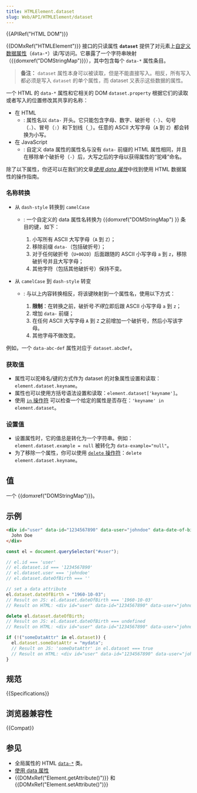 ```yaml
---
title: HTMLElement.dataset
slug: Web/API/HTMLElement/dataset
---
```


{{APIRef("HTML DOM")}}

{{DOMxRef("HTMLElement")}} 接口的只读属性 **`dataset`** 提供了对元素上[自定义数据属性](/zh-CN/docs/Web/HTML/Global_attributes/data-*)（`data-*`）读/写访问。它暴露了一个字符串映射（{{domxref("DOMStringMap")}}），其中包含每个 `data-*` 属性条目。

> **备注：** `dataset` 属性本身可以被读取，但是不能直接写入。相反，所有写入都必须是写入 `dataset` 的单个属性，而 dataset 又表示这些数据的属性。

一个 HTML 的 `data-*` 属性和它相关的 DOM `dataset.property` 根据它们的读取或者写入的位置修改其共享的名称：

- 在 HTML
  - : 属性名以 `data-` 开头。它只能包含字母、数字、破折号（`-`）、句号（`.`）、冒号（`:`）和下划线（`_`）。任意的 ASCII 大写字母（`A` 到 `Z`）都会转换为小写。
- 在 JavaScript
  - : 自定义 data 属性的属性名与没有 `data-` 前缀的 HTML 属性相同，并且在移除单个破折号（`-`）后，大写之后的字母以获得属性的“驼峰”命名。

除了以下属性，你还可以在我们的文章[_使用 data 属性_](/zh-CN/docs/Learn/HTML/Howto/Use_data_attributes)中找到使用 HTML 数据属性的操作指南。

### 名称转换

- 从 `dash-style` 转换到 `camelCase`

  - : 一个自定义的 data 属性名转换为 {{domxref("DOMStringMap") }} 条目的键，如下：

    1. 小写所有 ASCII 大写字母（`A` 到 `Z`）；
    2. 移除前缀 `data-`（包括破折号）；
    3. 对于任何破折号（`U+002D`）后面跟随的 ASCII 小写字母 `a` 到 `z`，移除破折号并且大写字母；
    4. 其他字符（包括其他破折号）保持不变。

- 从 `camelCase` 到 `dash-style` 转变

  - : 与以上内容转换相反，将该键映射到一个属性名，使用以下方式：

    1. **限制**：在转换之前，破折号*不得*立即后跟 ASCII 小写字母 `a` 到 `z`；
    2. 增加 `data-` 前缀；
    3. 在任何 ASCII 大写字母 `A` 到 `Z` 之前增加一个破折号，然后小写该字母。
    4. 其他字母不做改变。

例如，一个 `data-abc-def` 属性对应于 `dataset.abcDef`。

### 获取值

- 属性可以驼峰名/键的方式作为 dataset 的对象属性设置和读取：`element.dataset.keyname`。
- 属性也可以使用方括号语法设置和读取：`element.dataset['keyname']`。
- 使用 [`in` 操作符](/zh-CN/docs/Web/JavaScript/Reference/Operators/in) 可以检查一个给定的属性是否存在：`'keyname' in element.dataset`。

### 设置值

- 设置属性时，它的值总是转化为一个字符串。例如：`element.dataset.example = null` 被转化为 `data-example="null"`。
- 为了移除一个属性，你可以使用 [`delete` 操作符](/zh-CN/docs/Web/JavaScript/Reference/Operators/delete)：`delete element.dataset.keyname`。

## 值

一个 {{domxref("DOMStringMap")}}。

## 示例

```html
<div id="user" data-id="1234567890" data-user="johndoe" data-date-of-birth>
  John Doe
</div>
```

```js
const el = document.querySelector("#user");

// el.id === 'user'
// el.dataset.id === '1234567890'
// el.dataset.user === 'johndoe'
// el.dataset.dateOfBirth === ''

// set a data attribute
el.dataset.dateOfBirth = "1960-10-03";
// Result on JS: el.dataset.dateOfBirth === '1960-10-03'
// Result on HTML: <div id="user" data-id="1234567890" data-user="johndoe" data-date-of-birth="1960-10-03">John Doe</div>

delete el.dataset.dateOfBirth;
// Result on JS: el.dataset.dateOfBirth === undefined
// Result on HTML: <div id="user" data-id="1234567890" data-user="johndoe">John Doe</div>

if (!("someDataAttr" in el.dataset)) {
  el.dataset.someDataAttr = "mydata";
  // Result on JS: 'someDataAttr' in el.dataset === true
  // Result on HTML: <div id="user" data-id="1234567890" data-user="johndoe" data-some-data-attr="mydata">John Doe</div>
}
```

## 规范

{{Specifications}}

## 浏览器兼容性

{{Compat}}

## 参见

- 全局属性的 HTML [`data-*`](/zh-CN/docs/Web/HTML/Global_attributes/data-*) 类。
- [使用 data 属性](/zh-CN/docs/Learn/HTML/Howto/Use_data_attributes)
- {{DOMxRef("Element.getAttribute()")}} 和 {{DOMxRef("Element.setAttribute()")}}
